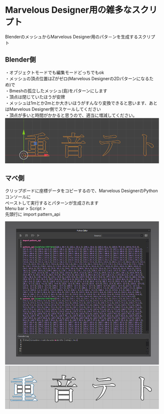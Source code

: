 # Marvelous Designer用の雑多なスクリプト
BlenderのメッシュからMarvelous Designer用のパタ－ンを生成するスクリプト  

## Blender側
 ・オブジェクトモードでも編集モードどっちでもok  
 ・メッシュの頂点位置はZがゼロ(Marvelous Designerの2Dパターンになるため)で  
 ・Bmeshの孤立したメッシュ(島)をパターンにします  
 ・頂点は閉じていたほうが安牌  
 ・メッシュは1mとか2mとか大きいほうがすんなり変換できると思います、あとはMarvelous Designer側でスケールしてください  
 ・頂点が多いと時間がかかると思うので、適当に増減してください。  
![Blender](images/Blender_SC001.png)



## マベ側
 クリップボードに座標データをコピーするので、Marvelous DesignerのPythonコンソールに  
 ペーストして実行するとパターンが生成されます  
 Menu bar > Script >  
 先頭行に import pattern_api  


  ![Screenshot01](images/MD_SC001.png)
  ![Screenshot02](images/MD_SC002.png)
